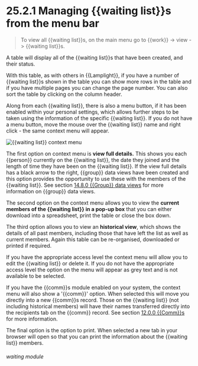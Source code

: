 # 25.2.1    Managing {{waiting list}}s from the menu bar

> To view all {{waiting list}}s, on the main menu go to {{work}} -> view -> {{waiting list}}s. 

A table will display all of the {{waiting list}}s that have been created, and their status.

With this table, as with others in {{Lamplight}}, if you have a number of {{waiting list}}s shown in the table you can show more rows in the table and if you have multiple pages you can change the page number. You can also sort the table by clicking on the column header.

Along from each {{waiting list}}, there is also a menu button, if it has been enabled within your personal settings, which allows further steps to be taken using the information of the specific {{waiting list}}. If you do not have a menu button, move the mouse over the {{waiting list}} name and right click - the same context menu will appear.

![{{waiting list}} context menu]({{imgpath}}229a.png)

The first option on context menu is **view full details.** This shows you each {{person}} currently on the {{waiting list}}, the date they joined and the length of time they have been on the {{waiting list}}. If the view full details has a black arrow to the right, {{group}} data views have been created and this option provides the opportunity to use these with the members of the {{waiting list}}. See section [14.8.0  {{Group}} data views](/help/index/v/{{version}}/p/14.8.0) for more information on {{group}} data views.

The second option on the context menu allows you to view the **current members of the {{waiting list}} in a pop-up box** that you can either download into a spreadsheet, print the table or close the box down.

The third option allows you to view an **historical view**, which shows the details of all past members, including those that have left the list as well as current members. Again this table can be re-organised, downloaded or printed if required.

If you have the appropriate access level the context menu will allow you to edit the {{waiting list}} or delete it. If you do not have the appropriate access level the option on the menu will appear as grey text and is not available to be selected.

If you have the {{comm}}s module enabled on your system, the context menu will also show a '{{comm}}' option. When selected this will move you directly into a new {{comm}}s record. Those on the {{waiting list}} (not including historical members) will have their names transferred directly into the recipients tab on the {{comm}} record. See section [12.0.0  {{Comm}}s](/help/index/v/{{version}}/p/12.0.0) for more information.

The final option is the option to print. When selected a new tab in your browser will open so that you can print the information about the {{waiting list}} members. 

###### waiting module

